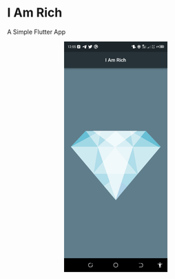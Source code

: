 # I Am Rich

A Simple Flutter App

<div align="center">
<img src="https://github.com/Perception12/I_Am_Rich_app/blob/main/images/ss1.png" width="240">
</div>
